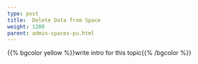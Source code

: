 ```yaml
---
type: post
title:  Delete Data from Space
weight: 1200
parent: admin-spaces-pu.html
---
```

 
 
{{% bgcolor yellow %}}write intro for this topic{{% /bgcolor %}}

 

  